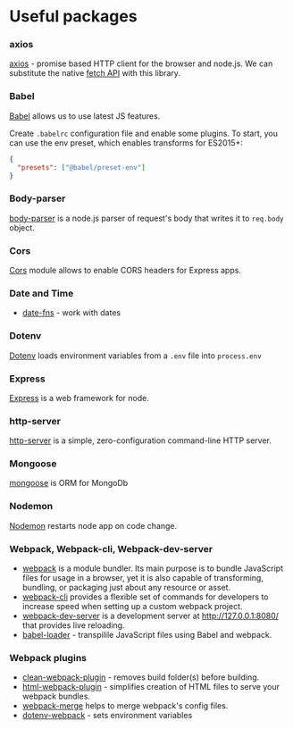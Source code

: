# Useful packages

### axios

[axios](https://github.com/axios/axios) - promise based HTTP client for the browser and node.js. We can substitute the native [fetch API](https://developer.mozilla.org/en-US/docs/Web/API/Fetch_API/Using_Fetch) with this library.

### Babel

[Babel](https://babeljs.io/setup#installation) allows us to use latest JS features.

Create `.babelrc` configuration file and enable some plugins. To start, you can use the env preset, which enables transforms for ES2015+:

```json
{
  "presets": ["@babel/preset-env"]
}
```

### Body-parser

[body-parser](https://github.com/expressjs/body-parser) is a node.js parser of request's body that writes it to `req.body` object.

### Cors

[Cors](https://github.com/expressjs/cors) module allows to enable CORS headers for Express apps.

### Date and Time

- [date-fns](https://github.com/date-fns/date-fns) - work with dates

### Dotenv

[Dotenv](https://github.com/motdotla/dotenv) loads environment variables from a `.env` file into `process.env`

### Express

[Express](https://github.com/expressjs/express) is a web framework for node.

### http-server

[http-server](https://github.com/http-party/http-server) is a simple, zero-configuration command-line HTTP server.

### Mongoose

[mongoose](https://github.com/Automattic/mongoose/) is ORM for MongoDb 

### Nodemon

[Nodemon](https://github.com/remy/nodemon) restarts node app on code change.

### Webpack, Webpack-cli, Webpack-dev-server

- [webpack](https://github.com/webpack/webpack) is a module bundler. Its main purpose is to bundle JavaScript files for usage in a browser, 
  yet it is also capable of transforming, bundling, or packaging just about any resource or asset. 
- [webpack-cli](https://github.com/webpack/webpack-cli) provides a flexible set of commands for developers 
to increase speed when setting up a custom webpack project.
- [webpack-dev-server](https://github.com/webpack/webpack-dev-server) is a development server at http://127.0.0.1:8080/ that provides live reloading.
- [babel-loader](https://webpack.js.org/loaders/babel-loader/) - transpilile JavaScript files using Babel and webpack.

### Webpack plugins

- [clean-webpack-plugin](https://github.com/johnagan/clean-webpack-plugin) - removes build folder(s) before building.
- [html-webpack-plugin](https://github.com/jantimon/html-webpack-plugin) - simplifies creation of HTML files to serve your webpack bundles.
- [webpack-merge](https://github.com/survivejs/webpack-merge) helps to merge webpack's config files.
- [dotenv-webpack](https://github.com/mrsteele/dotenv-webpack) - sets environment variables
